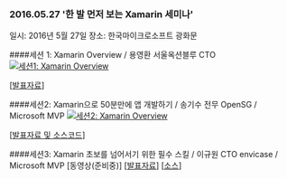 ﻿### 2016.05.27 '한 발 먼저 보는 Xamarin 세미나'

일시: 2016년 5월 27일
장소: 한국마이크로소프트 광화문

####세션 1: Xamarin Overview / 용영환 서울옥션블루 CTO 
[![세션1: Xamarin Overview](http://img.youtube.com/vi/0MkMJXYSZwM/0.jpg)](https://www.youtube.com/0MkMJXYSZwM)

[[발표자료](https://github.com/KoreaEva/Xamarin/tree/master/Seminar/20160527%20Xamarin)]

####세션2: Xamarin으로 50분만에 앱 개발하기 / 송기수 전무 OpenSG / Microsoft MVP 
[![세션2: Xamarin Overview](http://img.youtube.com/vi/2NG9WV1csLY/0.jpg)](https://www.youtube.com/2NG9WV1csLY)

[[발표자료 및 소스코드](https://github.com/KoreaEva/Xamarin/tree/master/Seminar/20160527%20Xamarin)]

####세션3: Xamarin 초보를 넘어서기 위한 필수 스킬 / 이규원 CTO envicase / Microsoft MVP 
[동영상(준비중)]
[[발표자료](https://docs.com/gyuwon/7739)] [[소스](https://github.com/gyuwon/ms-xamarin-seminar-2016)] 